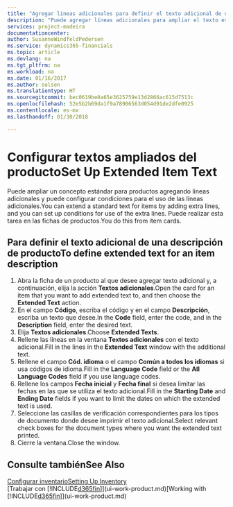 ```yaml
---
title: "Agregar líneas adicionales para definir el texto adicional de una descripción de producto | Documentos de Microsoft"
description: "Puede agregar líneas adicionales para ampliar el texto estándar que describe un producto."
services: project-madeira
documentationcenter: 
author: SusanneWindfeldPedersen
ms.service: dynamics365-financials
ms.topic: article
ms.devlang: na
ms.tgt_pltfrm: na
ms.workload: na
ms.date: 01/16/2017
ms.author: solsen
ms.translationtype: HT
ms.sourcegitcommit: bec0619be0a65e3625759e13d2866ac615d7513c
ms.openlocfilehash: 52e5b2b69da1f9a78906563d054d91de2dfe0925
ms.contentlocale: es-mx
ms.lasthandoff: 01/30/2018

---
```

# <a name="set-up-extended-item-text"></a><span data-ttu-id="08e29-103">Configurar textos ampliados del producto</span><span class="sxs-lookup"><span data-stu-id="08e29-103">Set Up Extended Item Text</span></span>
<span data-ttu-id="08e29-104">Puede ampliar un concepto estándar para productos agregando líneas adicionales y puede configurar condiciones para el uso de las líneas adicionales.</span><span class="sxs-lookup"><span data-stu-id="08e29-104">You can extend a standard text for items by adding extra lines, and you can set up conditions for use of the extra lines.</span></span> <span data-ttu-id="08e29-105">Puede realizar esta tarea en las fichas de productos.</span><span class="sxs-lookup"><span data-stu-id="08e29-105">You do this from item cards.</span></span>

## <a name="to-define-extended-text-for-an-item-description"></a><span data-ttu-id="08e29-106">Para definir el texto adicional de una descripción de producto</span><span class="sxs-lookup"><span data-stu-id="08e29-106">To define extended text for an item description</span></span>
1. <span data-ttu-id="08e29-107">Abra la ficha de un producto al que desee agregar texto adicional y, a continuación, elija la acción **Textos adicionales**.</span><span class="sxs-lookup"><span data-stu-id="08e29-107">Open the card for an item that you want to add extended text to, and then choose the **Extended Text** action.</span></span>
2. <span data-ttu-id="08e29-108">En el campo **Código**, escriba el código y en el campo **Descripción**, escriba un texto que desee.</span><span class="sxs-lookup"><span data-stu-id="08e29-108">In the **Code** field, enter the code, and in the **Description** field, enter the desired text.</span></span>
3. <span data-ttu-id="08e29-109">Elija **Textos adicionales**.</span><span class="sxs-lookup"><span data-stu-id="08e29-109">Choose **Extended Texts**.</span></span>
4. <span data-ttu-id="08e29-110">Rellene las líneas en la ventana **Textos adicionales** con el texto adicional.</span><span class="sxs-lookup"><span data-stu-id="08e29-110">Fill in the lines in the **Extended Text** window with the additional text.</span></span>
5. <span data-ttu-id="08e29-111">Rellene el campo **Cód. idioma** o el campo **Común a todos los idiomas** si usa códigos de idioma.</span><span class="sxs-lookup"><span data-stu-id="08e29-111">Fill in the **Language Code** field or the **All Language Codes** field if you use language codes.</span></span>
6. <span data-ttu-id="08e29-112">Rellene los campos **Fecha inicial** y **Fecha final** si desea limitar las fechas en las que se utiliza el texto adicional.</span><span class="sxs-lookup"><span data-stu-id="08e29-112">Fill in the **Starting Date** and **Ending Date** fields if you want to limit the dates on which the extended text is used.</span></span>
7. <span data-ttu-id="08e29-113">Seleccione las casillas de verificación correspondientes para los tipos de documento donde desee imprimir el texto adicional.</span><span class="sxs-lookup"><span data-stu-id="08e29-113">Select relevant check boxes for the document types where you want the extended text printed.</span></span>
8. <span data-ttu-id="08e29-114">Cierre la ventana.</span><span class="sxs-lookup"><span data-stu-id="08e29-114">Close the window.</span></span>

## <a name="see-also"></a><span data-ttu-id="08e29-115">Consulte también</span><span class="sxs-lookup"><span data-stu-id="08e29-115">See Also</span></span>
[<span data-ttu-id="08e29-116">Configurar inventario</span><span class="sxs-lookup"><span data-stu-id="08e29-116">Setting Up Inventory</span></span>](inventory-setup-inventory.md)  
<span data-ttu-id="08e29-117">[Trabajar con [!INCLUDE[d365fin](includes/d365fin_md.md)]](ui-work-product.md)</span><span class="sxs-lookup"><span data-stu-id="08e29-117">[Working with [!INCLUDE[d365fin](includes/d365fin_md.md)]](ui-work-product.md)</span></span>

